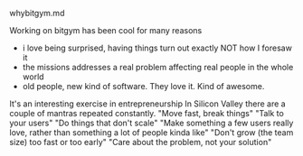 whybitgym.md

Working on bitgym has been cool for many reasons
- i love being surprised, having things turn out exactly NOT how I foresaw it
- the missions addresses a real problem affecting real people in the whole world
- old people, new kind of software. They love it. Kind of awesome.

It's an interesting exercise in entrepreneurship
In Silicon Valley there are a couple of mantras repeated constantly. 
"Move fast, break things"
"Talk to your users"
"Do things that don't scale"
"Make something a few users really love, rather than something a lot of people kinda like"
"Don't grow (the team size) too fast or too early"
"Care about the problem, not your solution"
